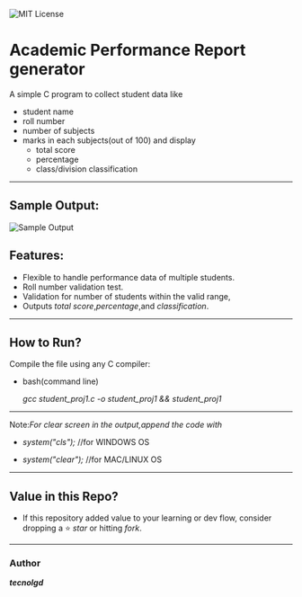 ![MIT License](https://img.shields.io/github/license/tecnolgd/ACADEMIC-PERFORMANCE_GEN?style=flat)


# Academic Performance  Report generator


A simple C program to collect student data like 
* student name
* roll number
* number of subjects
* marks in each subjects(out of 100) 
and display
   * total score
   * percentage 
   * class/division classification
---
## Sample Output:

![Sample Output](output_screenshots/academic_report_output.png)


## Features:
* Flexible to handle performance data of multiple students.
* Roll number validation test.
* Validation for number of students  within the valid range,
* Outputs *total score*,*percentage*,and *classification*.
---

## How to Run?
Compile the file using any C compiler:

* bash(command line)
  
    *gcc student_proj1.c -o student_proj1 && student_proj1*
---
Note:*For clear screen in the output,append the code with*

* *system("cls");*
//for WINDOWS OS

* *system("clear");*
//for MAC/LINUX OS  

---

## Value in this Repo?     
* If this repository added value to your learning or dev flow, consider dropping a ⭐ *star* or hitting *fork*.
---

### Author
***tecnolgd***

